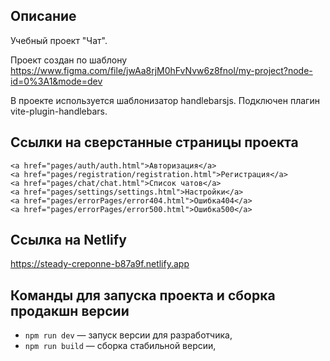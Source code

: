 ## Описание

Учебный проект "Чат".

Проект создан по шаблону https://www.figma.com/file/jwAa8rjM0hFvNvw6z8fnol/my-project?node-id=0%3A1&mode=dev

 В проекте используется шаблонизатор handlebarsjs.
 Подключен плагин vite-plugin-handlebars.

## Ссылки на сверстанные страницы проекта 

    <a href="pages/auth/auth.html">Авторизация</a>
    <a href="pages/registration/registration.html">Регистрация</a>
    <a href="pages/chat/chat.html">Список чатов</a>
    <a href="pages/settings/settings.html">Настройки</a>
    <a href="pages/errorPages/error404.html">Ошибка404</a>
    <a href="pages/errorPages/error500.html">Ошибка500</a>

## Ссылка на Netlify

https://steady-creponne-b87a9f.netlify.app

## Команды для запуска проекта и сборка продакшн версии

- `npm run dev` — запуск версии для разработчика,
- `npm run build` — сборка стабильной версии,

